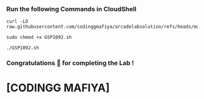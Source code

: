 ### Run the following Commands in CloudShell

```
curl -LO raw.githubusercontent.com/codinggmafiya/arcadelabsolution/refs/heads/main/Secure%20Software%20Supply%20Chain%3A%20Using%20Cloud%20Build%20%26%20Cloud%20Deploy%20to%20Deploy%20Containerized%20Applications/GSP1092.sh

sudo chmod +x GSP1092.sh

./GSP1092.sh
```

### Congratulations 🎉 for completing the Lab !

# [CODINGG MAFIYA]
